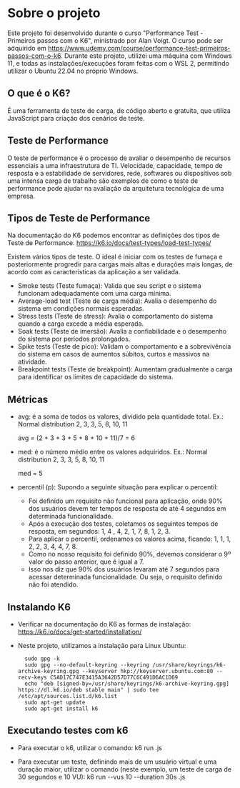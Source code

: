 # Sobre o projeto
Este projeto foi desenvolvido durante o curso "Performance Test - Primeiros passos com o K6", ministrado por Alan Voigt.
O curso pode ser adquirido em https://www.udemy.com/course/performance-test-primeiros-passos-com-o-k6.
Durante este projeto, utilizei uma máquina com Windows 11, e todas as instalações/execuções foram feitas com o WSL 2, permitindo utilizar o Ubuntu 22.04 no próprio Windows.

## O que é o K6?
É uma ferramenta de teste de carga, de código aberto e gratuita, que utiliza JavaScript para criação dos cenários de teste.

## Teste de Performance
O teste de performance é o processo de avaliar o desempenho de recursos essenciais a uma infraestrutura de TI.
Velocidade, capacidade, tempo de resposta e a estabilidade de servidores, rede, softwares ou dispositivos sob uma intensa carga de trabalho são exemplos de como o teste de performance pode ajudar na avaliação da arquitetura tecnológica de uma empresa.

## Tipos de Teste de Performance
Na documentação do K6 podemos encontrar as definições dos tipos de Teste de Performance.
  https://k6.io/docs/test-types/load-test-types/

Existem vários tipos de teste. O ideal é iniciar com os testes de fumaça e posteriormente progredir para cargas mais altas e durações mais longas, de acordo com as características da aplicação a ser validada.
- Smoke tests (Teste fumaça): Valida que seu script e o sistema funcionam adequadamente com uma carga mínima.
- Average-load test (Teste de carga média): Avalia o desempenho do sistema em condições normais esperadas.
- Stress tests (Teste de stress): Avalia o comportamento do sistema quando a carga excede a média esperada.
- Soak tests (Teste de imersão): Avalia a confiabilidade e o desempenho do sistema por períodos prolongados.
- Spike tests (Teste de pico): Validam o comportamento e a sobrevivência do sistema em casos de aumentos súbitos, curtos e massivos na atividade.
- Breakpoint tests (Teste de breakpoint): Aumentam gradualmente a carga para identificar os limites de capacidade do sistema.

## Métricas
- avg: é a soma de todos os valores, dividido pela quantidade total. Ex.:
  Normal distribution
  2, 3, 3, 5, 8, 10, 11

  avg = (2 + 3 + 3 + 5 + 8 + 10 + 11)/7 = 6

- med: é o número médio entre os valores adquiridos. Ex.:
  Normal distribution
  2, 3, 3, 5, 8, 10, 11

  med = 5

- percentil (p): Supondo a seguinte situação para explicar o percentil:
  - Foi definido um requisito não funcional para aplicação, onde 90% dos usuários devem ter tempos de resposta de até 4 segundos em determinada funcionalidade.
  - Após a execução dos testes, coletamos os seguintes tempos de resposta, em segundos: 1, 4 , 4, 2, 1, 7, 8, 1, 2, 3.
  - Para aplicar o percentil, ordenamos os valores acima, ficando: 1, 1, 1, 2, 2, 3, 4, 4, 7, 8.
  - Como no nosso requisito foi definido 90%, devemos considerar o 9º valor do passo anterior, que é igual a 7.
  - Isso nos diz que 90% dos usuários levaram até 7 segundos para acessar determinada funcionalidade. Ou seja, o requisito definido não foi atendido.

## Instalando K6
- Verificar na documentação do K6 as formas de instalação: 
  https://k6.io/docs/get-started/installation/
- Neste projeto, utilizamos a instalação para Linux Ubuntu:
  
        sudo gpg -k
        sudo gpg --no-default-keyring --keyring /usr/share/keyrings/k6-archive-keyring.gpg --keyserver hkp://keyserver.ubuntu.com:80 --recv-keys C5AD17C747E3415A3642D57D77C6C491D6AC1D69
        echo "deb [signed-by=/usr/share/keyrings/k6-archive-keyring.gpg] https://dl.k6.io/deb stable main" | sudo tee /etc/apt/sources.list.d/k6.list
        sudo apt-get update
        sudo apt-get install k6

## Executando testes com k6
- Para executar o k6, utilizar o comando:
  k6 run <nome-do-arquivo>.js

- Para executar um teste, definindo mais de um usuário virtual e uma duração maior, utilizar o comando (neste exemplo, um teste de carga de 30 segundos e 10 VU):
  k6 run --vus 10 --duration 30s <nome-do-arquivo>.js
